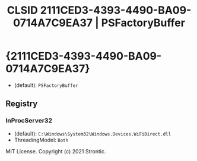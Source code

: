 ﻿---
title: "CLSID 2111CED3-4393-4490-BA09-0714A7C9EA37 | PSFactoryBuffer"
excerpt: What is COM-Object CLSID 2111CED3-4393-4490-BA09-0714A7C9EA37?
---

# {2111CED3-4393-4490-BA09-0714A7C9EA37}

* (default): `PSFactoryBuffer`

## Registry


### InProcServer32

* (default): `C:\Windows\System32\Windows.Devices.WiFiDirect.dll`
* ThreadingModel: `Both`

MIT License. Copyright (c) 2021 Strontic.


